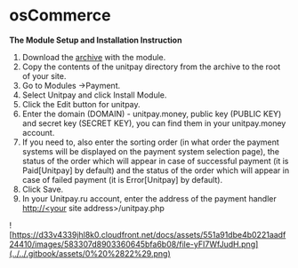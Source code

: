 # osCommerce

**The Module Setup and Installation Instruction**

1. Download the [archive](https://github.com/unitpay/oscommerce-module) with the module.
2. Copy the contents of the unitpay directory from the archive to the root of your site.
3. Go to Modules -&gt;Payment.
4. Select Unitpay and click Install Module.
5. Click the Edit button for unitpay.
6. Enter the domain \(DOMAIN\) - unitpay.money, public key \(PUBLIC KEY\) and secret key \(SECRET KEY\), you can find them in your unitpay.money account.
7. If you need to, also enter the sorting order \(in what order the payment systems will be displayed on the payment system selection page\), the status of the order which will appear in case of successful payment \(it is Paid\[Unitpay\] by default\) and the status of the order which will appear in case of failed payment \(it is Error\[Unitpay\] by default\).
8. Click Save.
9. In your Unitpay.ru account, enter the address of the payment handler [http://&lt;your](http://<your) site address&gt;/unitpay.php

![https://d33v4339jhl8k0.cloudfront.net/docs/assets/551a91dbe4b0221aadf24410/images/583307d8903360645bfa6b08/file-yFI7WfJudH.png](../../.gitbook/assets/0%20%2822%29.png)

